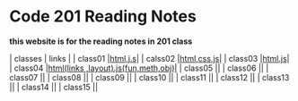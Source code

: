 # Code 201 Reading Notes
**this website is for the reading notes in 201 class**


| classes   | links    |
| class01   |[html,j.s](class01)|
| calss02   |[html,css,js](class02)|
| class03   |[html.js](class03)|
| class04   |[html(links ,layout).js(fun,meth,obj)](read04)|
| class05   |[](read05)|
| class06   |[](read06)|
| class07   |[](read07)|
| class08   |[](read08)|
| class09   |[](read09)|
| class10   |[](read10)|
| class11   |[](read11)|
| class12   |[](read12)|
| class13   |[](read13)|
| class14   |[](read14)|
| class15   |[](read15)|
